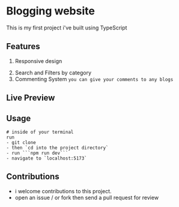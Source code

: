 # Blogging website

This is my first project i've built using TypeScript

## Features

1. Responsive design
<!-- 2. Ability to Login / Create account for making your blog posts -->
2. Search and Filters by category
3. Commenting System ```you can give your comments to any blogs```


## Live Preview

## Usage

```
# inside of your terminal
run
- git clone 
- then `cd into the project directory`
- run ```npm run dev```
- navigate to `localhost:5173`
```

## Contributions

- i welcome contributions to this project.
- open an issue / or fork then send a pull request for review
